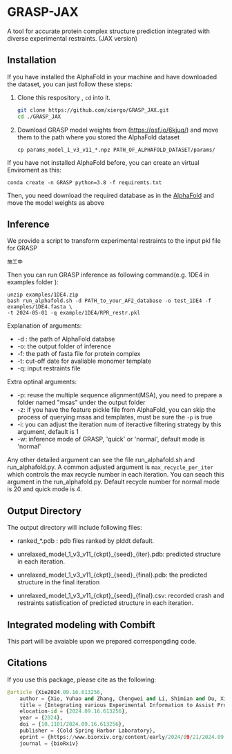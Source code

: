 # GRASP-JAX

A tool for accurate protein complex structure prediction integrated with diverse experimental restraints. (JAX version)

## Installation

If you have installed the AlphaFold in your machine and have downloaded the dataset, you can just follow these steps:

1. Clone this respository , `cd` into it.

   ```bash
   git clone https://github.com/xiergo/GRASP_JAX.git
   cd ./GRASP_JAX
   ```

1. Download GRASP model weights from (https://osf.io/6kjuq/) and move them to the path where you stored the AlphaFold dataset

    ```
    cp params_model_1_v3_v11_*.npz PATH_OF_ALPHAFOLD_DATASET/params/
    ```
If you have not installed AlphaFold before, you can create an virtual Enviroment as this:

   ```
   conda create -n GRASP python=3.8 -f requiremts.txt
   ```

Then, you need download the required database as in the [AlphaFold](https://github.com/google-deepmind/alphafold) and move the model weights as above

## Inference

We provide a script to transform experimental restraints to the input pkl file for GRASP

   ```
   施工中
   ```

Then you can run GRASP inference as following command(e.g. 1DE4 in examples folder ):

   ```
   unzip examples/1DE4.zip  
   bash run_alphafold.sh -d PATH_to_your_AF2_database -o test_1DE4 -f examples/1DE4.fasta \
   -t 2024-05-01 -q example/1DE4/RPR_restr.pkl
   ```
Explanation of arguments:

   * -d : the path of AlphaFold databse
   * -o: the output folder of inference
   * -f: the path of fasta file for protein complex
   * -t: cut-off date for avaliable monomer template
   * -q: input restraints file

Extra optinal arguments:

   * -p: reuse the multiple sequence alignment(MSA), you need to prepare a folder named "msas" under the output folder
   * -z: if you have the feature pickle file from AlphaFold, you can skip the process of querying msas and templates, must be sure the `-p` is true
   * -i: you can adjust the iteration num of iteractive filtering strategy by this argument, default is 1
   * -w: inference mode of GRASP, 'quick' or 'normal', default mode is 'normal' 

Any other detailed argument can see the file run_alphafold.sh and run_alphafold.py. A common adjusted argument is `max_recycle_per_iter` which
controls the max recycle number in each iteration. You can seach this argument in the run_alphafold.py. Default recycle number for normal mode 
is 20 and quick mode is 4.

## Output Directory

   The output directory will include following files:

   * ranked_*.pdb : pdb files ranked by plddt default.
   
   * unrelaxed_model_1_v3_v11_{ckpt}\_{seed}_{iter}.pdb: predicted structure in each iteration.

   * unrelaxed_model_1_v3_v11_{ckpt}\_{seed}_{final}.pdb: the predicted structure in the final iteration
     
   * unrelaxed_model_1_v3_v11_{ckpt}\_{seed}_{final}.csv: recorded crash and restraints satisfication of predicted structure in each iteration.

## Integrated modeling with Combift

   This part will be avaiable upon we prepared correspongding code.







































## Citations
If you use this package, please cite as the following:
```python
@article {Xie2024.09.16.613256,
	author = {Xie, Yuhao and Zhang, Chengwei and Li, Shimian and Du, Xinyu and Wang, Min and Hu, Yingtong and Liu, Sirui and Gao, Yi Qin},
	title = {Integrating various Experimental Information to Assist Protein Complex Structure Prediction by GRASP},
	elocation-id = {2024.09.16.613256},
	year = {2024},
	doi = {10.1101/2024.09.16.613256},
	publisher = {Cold Spring Harbor Laboratory},
	eprint = {https://www.biorxiv.org/content/early/2024/09/21/2024.09.16.613256.full.pdf},
	journal = {bioRxiv}


